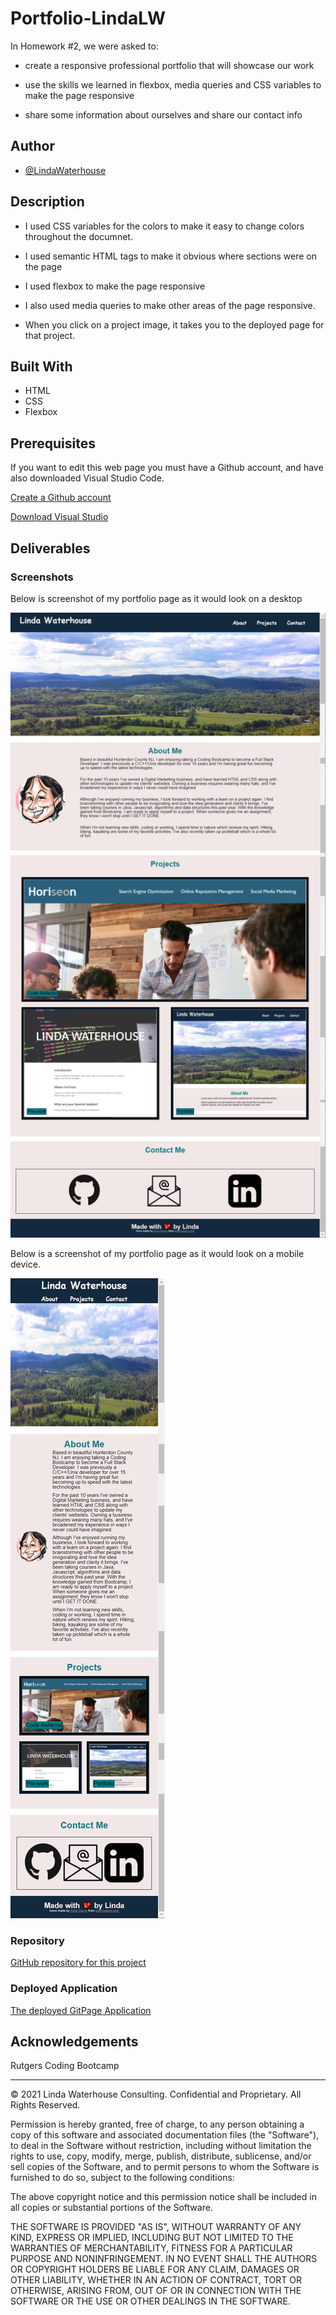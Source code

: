 # Portfolio-LindaLW

In Homework #2, we were asked to:

* create a responsive professional portfolio that will showcase our work

* use the skills we learned in flexbox, media queries and CSS variables to make the page responsive

* share some information about ourselves and share our contact info


## Author
- [@LindaWaterhouse](https://www.github.com/llwaterhouse)


## Description

* I used CSS variables for the colors to make it easy to change colors throughout the documnet.

* I used semantic HTML tags to make it obvious where sections were on the page

* I used flexbox to make the page responsive

* I also used media queries to make other areas of the page responsive.

* When you click on a project image, it takes you to the deployed page for that project.

## Built With

* HTML
* CSS
* Flexbox

## Prerequisites

If you want to edit this web page you must have a Github account, and have also downloaded Visual Studio Code.

[Create a Github account](https://github.com)

[Download Visual Studio](https://code.visualstudio.com/download/)


## Deliverables

### Screenshots

Below is screenshot of my portfolio page as it would look on a desktop

![Screenshot of my portfolio page on desktop](assets/images/Desktop-Portfolio-screenshot.png)



Below is a screenshot of my portfolio page as it would look on a mobile device.

![Screenshot of my portfolio page on mobile](assets/images/Mobile-Portfolio-screenshot.png)

### Repository

[GitHub repository for this project](https://github.com/llwaterhouse/Portfolio-LindaLW)

### Deployed Application

[The deployed GitPage Application](https://llwaterhouse.github.io/Portfolio-LindaLW/)




## Acknowledgements

Rutgers Coding Bootcamp

---

© 2021 Linda Waterhouse Consulting. Confidential and Proprietary. All Rights Reserved.

Permission is hereby granted, free of charge, to any person obtaining a copy of this software and associated documentation files (the "Software"), to deal in the Software without restriction, including without limitation the rights to use, copy, modify, merge, publish, distribute, sublicense, and/or sell copies of the Software, and to permit persons to whom the Software is furnished to do so, subject to the following conditions:

The above copyright notice and this permission notice shall be included in all copies or substantial portions of the Software.

THE SOFTWARE IS PROVIDED "AS IS", WITHOUT WARRANTY OF ANY KIND, EXPRESS OR IMPLIED, INCLUDING BUT NOT LIMITED TO THE WARRANTIES OF MERCHANTABILITY, FITNESS FOR A PARTICULAR PURPOSE AND NONINFRINGEMENT. IN NO EVENT SHALL THE AUTHORS OR COPYRIGHT HOLDERS BE LIABLE FOR ANY CLAIM, DAMAGES OR OTHER LIABILITY, WHETHER IN AN ACTION OF CONTRACT, TORT OR OTHERWISE, ARISING FROM, OUT OF OR IN CONNECTION WITH THE SOFTWARE OR THE USE OR OTHER DEALINGS IN THE SOFTWARE.

